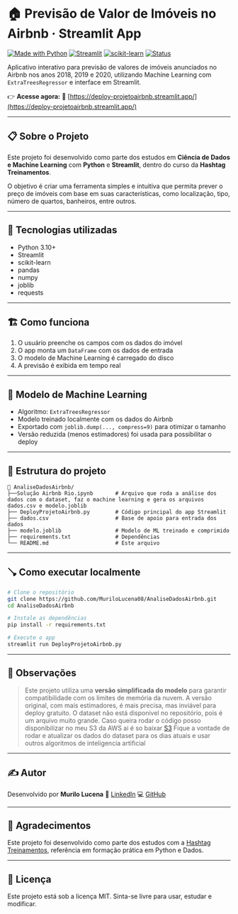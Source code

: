 # 🏠 Previsão de Valor de Imóveis no Airbnb · Streamlit App

[![Made with Python](https://img.shields.io/badge/Python-3.10+-blue.svg)](https://www.python.org/)
[![Streamlit](https://img.shields.io/badge/Streamlit-Cloud-green?logo=streamlit)](https://deploy-projetoairbnb.streamlit.app/)
[![scikit-learn](https://img.shields.io/badge/scikit--learn-ML-orange?logo=scikit-learn)](https://scikit-learn.org/)
[![Status](https://img.shields.io/badge/deploy-success-brightgreen)](https://deploy-projetoairbnb.streamlit.app/)

Aplicativo interativo para previsão de valores de imóveis anunciados no Airbnb nos anos 2018, 2019 e 2020, utilizando Machine Learning com `ExtraTreesRegressor` e interface em Streamlit.

👉 **Acesse agora:**
🔗 [https://deploy-projetoairbnb.streamlit.app/](https://deploy-projetoairbnb.streamlit.app/)

---

## 📋 Sobre o Projeto

Este projeto foi desenvolvido como parte dos estudos em **Ciência de Dados e Machine Learning** com **Python** e **Streamlit**, dentro do curso da **Hashtag Treinamentos**.

O objetivo é criar uma ferramenta simples e intuitiva que permita prever o preço de imóveis com base em suas características, como localização, tipo, número de quartos, banheiros, entre outros.

---

## 🧪 Tecnologias utilizadas

* Python 3.10+
* Streamlit
* scikit-learn
* pandas
* numpy
* joblib
* requests

---

## 🏗️ Como funciona

1. O usuário preenche os campos com os dados do imóvel
2. O app monta um `DataFrame` com os dados de entrada
3. O modelo de Machine Learning é carregado do disco
4. A previsão é exibida em tempo real

---

## 🧪 Modelo de Machine Learning

* Algoritmo: `ExtraTreesRegressor`
* Modelo treinado localmente com os dados do Airbnb
* Exportado com `joblib.dump(..., compress=9)` para otimizar o tamanho
* Versão reduzida (menos estimadores) foi usada para possibilitar o deploy

---

## 📁 Estrutura do projeto

```
📁 AnaliseDadosAirbnb/
├──Solução Airbnb Rio.ipynb       # Arquivo que roda a análise dos dados com o dataset, faz o machine learning e gera os arquivos dados.csv e modelo.joblib
├── DeployProjetoAirbnb.py        # Código principal do app Streamlit
├── dados.csv                     # Base de apoio para entrada dos dados
├── modelo.joblib                 # Modelo de ML treinado e comprimido
├── requirements.txt              # Dependências
└── README.md                     # Este arquivo
```

---

## 🪠 Como executar localmente

```bash
# Clone o repositório
git clone https://github.com/MuriloLucena08/AnaliseDadosAirbnb.git
cd AnaliseDadosAirbnb

# Instale as dependências
pip install -r requirements.txt

# Execute o app
streamlit run DeployProjetoAirbnb.py
```

---

## 📝 Observações

> Este projeto utiliza uma **versão simplificada do modelo** para garantir compatibilidade com os limites de memória da nuvem. A versão original, com mais estimadores, é mais precisa, mas inviável para deploy gratuito.
> O dataset não está disponivel no repositório, pois é um arquivo muito grande. Caso queira rodar o código posso disponibilizar no meu S3 da AWS ai é so baixar [S3]()
> Fique a vontade de rodar e atualizar os dados do dataset para os dias atuais e usar outros algoritmos de inteligencia artificial

---

## ✍️ Autor

Desenvolvido por **Murilo Lucena**
📘 [LinkedIn](https://www.linkedin.com/in/seu-perfil)
💻 [GitHub](https://github.com/MuriloLucena08)

---

## 📣 Agradecimentos

Este projeto foi desenvolvido como parte dos estudos com a [Hashtag Treinamentos](https://www.hashtagtreinamentos.com/), referência em formação prática em Python e Dados.

---

## 📄 Licença

Este projeto está sob a licença MIT. Sinta-se livre para usar, estudar e modificar.
